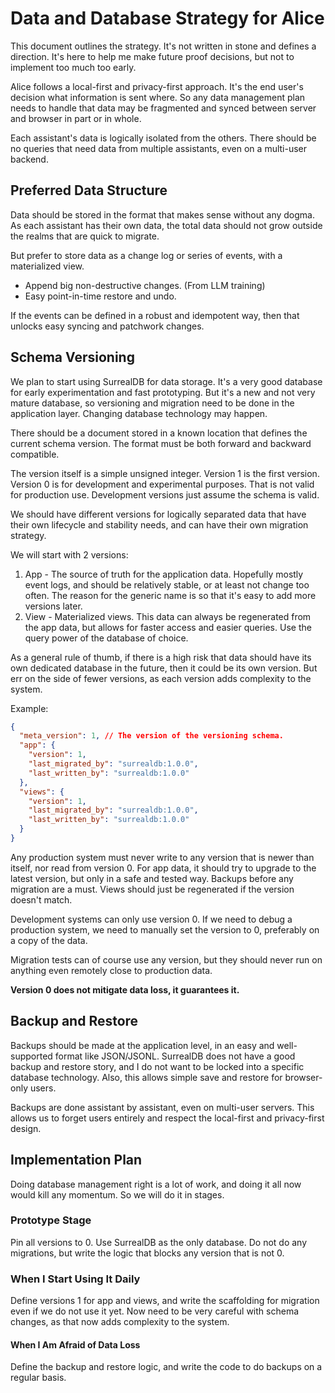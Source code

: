 # Data and Database Strategy for Alice

This document outlines the strategy. It's not written in stone and defines a direction. It's here to help me make future proof decisions, but not to implement too much too early.

Alice follows a local-first and privacy-first approach. It's the end user's decision what information is sent where. So any data management plan needs to handle that data may be fragmented and synced between server and browser in part or in whole.

Each assistant's data is logically isolated from the others. There should be no queries that need data from multiple assistants, even on a multi-user backend.

## Preferred Data Structure

Data should be stored in the format that makes sense without any dogma. As each assistant has their own data, the total data should not grow outside the realms that are quick to migrate.

But prefer to store data as a change log or series of events, with a materialized view.
* Append big non-destructive changes. (From LLM training)
* Easy point-in-time restore and undo.

If the events can be defined in a robust and idempotent way, then that unlocks easy syncing and patchwork changes.

## Schema Versioning

We plan to start using SurrealDB for data storage. It's a very good database for early experimentation and fast prototyping. But it's a new and not very mature database, so versioning and migration need to be done in the application layer. Changing database technology may happen.

There should be a document stored in a known location that defines the current schema version. The format must be both forward and backward compatible.

The version itself is a simple unsigned integer. Version 1 is the first version. Version 0 is for development and experimental purposes. That is not valid for production use. Development versions just assume the schema is valid.

We should have different versions for logically separated data that have their own lifecycle and stability needs, and can have their own migration strategy.

We will start with 2 versions:
1. App - The source of truth for the application data. Hopefully mostly event logs, and should be relatively stable, or at least not change too often. The reason for the generic name is so that it's easy to add more versions later.
2. View - Materialized views. This data can always be regenerated from the app data, but allows for faster access and easier queries. Use the query power of the database of choice.

As a general rule of thumb, if there is a high risk that data should have its own dedicated database in the future, then it could be its own version. But err on the side of fewer versions, as each version adds complexity to the system.

Example:
```json
{
  "meta_version": 1, // The version of the versioning schema.
  "app": {
    "version": 1,
    "last_migrated_by": "surrealdb:1.0.0",
    "last_written_by": "surrealdb:1.0.0"
  },
  "views": {
    "version": 1,
    "last_migrated_by": "surrealdb:1.0.0",
    "last_written_by": "surrealdb:1.0.0"
  }
}
```

Any production system must never write to any version that is newer than itself, nor read from version 0. For app data, it should try to upgrade to the latest version, but only in a safe and tested way. Backups before any migration are a must. Views should just be regenerated if the version doesn't match.

Development systems can only use version 0. If we need to debug a production system, we need to manually set the version to 0, preferably on a copy of the data.

Migration tests can of course use any version, but they should never run on anything even remotely close to production data.

**Version 0 does not mitigate data loss, it guarantees it.**

## Backup and Restore

Backups should be made at the application level, in an easy and well-supported format like JSON/JSONL. SurrealDB does not have a good backup and restore story, and I do not want to be locked into a specific database technology. Also, this allows simple save and restore for browser-only users.

Backups are done assistant by assistant, even on multi-user servers. This allows us to forget users entirely and respect the local-first and privacy-first design.

## Implementation Plan

Doing database management right is a lot of work, and doing it all now would kill any momentum. So we will do it in stages.

### Prototype Stage

Pin all versions to 0. Use SurrealDB as the only database. Do not do any migrations, but write the logic that blocks any version that is not 0.

### When I Start Using It Daily

Define versions 1 for app and views, and write the scaffolding for migration even if we do not use it yet. Now need to be very careful with schema changes, as that now adds complexity to the system.

#### When I Am Afraid of Data Loss

Define the backup and restore logic, and write the code to do backups on a regular basis.

